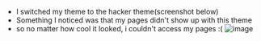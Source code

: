 - I switched my theme to the hacker theme(screenshot below)
- Something I noticed was that my pages didn't show up with this theme
- so no matter how cool it looked, i couldn't access my pages :( 
![image](https://user-images.githubusercontent.com/68085673/188554795-71690156-3504-4c21-b682-1ef2528dd159.png)